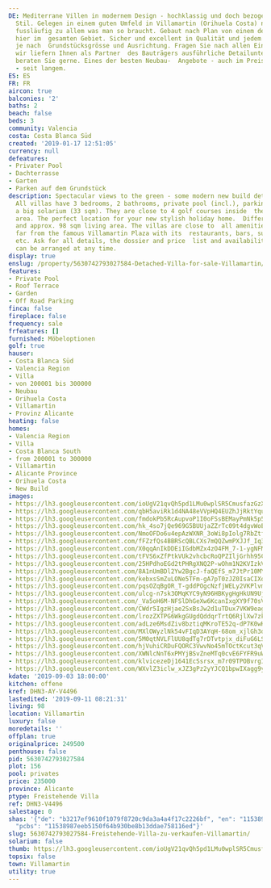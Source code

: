 ```yaml
---
DE: Mediterrane Villen in modernem Design - hochklassig und doch bezogen auf den ursprünglichen  kubisch-spanischen
  Stil. Gelegen in einem guten Umfeld in Villamartin (Orihuela Costa) nahe zum Meer  und
  fussläufig zu allem was man so braucht. Gebaut nach Plan von einem der besten Bauträger
  hier im  gesamten Gebiet. Sicher und excellent in Qualität und jedem Detail. Different
  je nach  Grundstücksgrösse und Ausrichtung. Fragen Sie nach allen Einzelheiten,
  wir liefern Ihnen als Partner  des Bauträgers ausführliche Detailunterlagen und
  beraten Sie gerne. Eines der besten Neubau-  Angebote - auch im Preis-Leistungsverhältnis
  - seit langem.
ES: ES
FR: FR
aircon: true
balconies: '2'
baths: 2
beach: false
beds: 3
community: Valencia
costa: Costa Blanca Süd
created: '2019-01-17 12:51:05'
currency: null
defeatures:
- Privater Pool
- Dachterrasse
- Garten
- Parken auf dem Grundstück
description: Spectacular views to the green - some modern new build detached  villas.
  All villas have 3 bedrooms, 2 bathrooms, private pool (incl.), parking  space, and
  a big solarium (33 sqm). They are close to 4 golf courses inside  the Villamartin
  area. The perfect location for your new stylish holiday home.  Different plot sizes
  and approx. 98 sqm living area. The villas are close to  all amenities, and not
  far from the famous Villamartin Plaza with its  restaurants, bars, supermarket,
  etc. Ask for all details, the dossier and price  list and availabilities etc. Viewings
  can be arranged at any time.
display: true
enslug: /property/5630742793027584-Detached-Villa-for-sale-Villamartin/
features:
- Private Pool
- Roof Terrace
- Garden
- Off Road Parking
finca: false
fireplace: false
frequency: sale
frfeatures: []
furnished: Möbeloptionen
golf: true
hauser:
- Costa Blanca Süd
- Valencia Region
- Villa
- von 200001 bis 300000
- Neubau
- Orihuela Costa
- Villamartin
- Provinz Alicante
heating: false
homes:
- Valencia Region
- Villa
- Costa Blanca South
- from 200001 to 300000
- Villamartin
- Alicante Province
- Orihuela Costa
- New Build
images:
- https://lh3.googleusercontent.com/ioUgV21qvQh5pd1LMu0wplSR5CmusfazGzXZpKnUFOLw2Qr4tfnLxcxTqROD7Vg5OQ3kciSM_oKcPWBY5SGp=w640-rj-e30-l100
- https://lh3.googleusercontent.com/qbH5aviRk1d4NA48eVVpHQ4EUZhJjRktYquSSyT4oqbKJpm3h0seYaV5LmVG8bOFs0yn8bwgayq8-R_iUnGZ=w640-rj-e30-l100
- https://lh3.googleusercontent.com/fmdokPb5RcAupvoP1I0oFSsBEMayPmNk5p5z0X0tJ824rGs8jCaViYBvdsE1QKcXz0B172SHPvyrQZAZn5o=w640-rj-e30-l100
- https://lh3.googleusercontent.com/hk_4so7jQe969G5BUUjaZZrTc09t4dgvWoEPUtSVVdItXKOUzsi0SBMK5lAChUp9eiWD8rlLZ9OVjGKcKibo=w640-rj-e30-l100
- https://lh3.googleusercontent.com/NmoOFDo6u4epAzWXNR_3oWi8pIolg7RbZtfaxgDmpnSKG0YaVanO3pUeeFgu1fEq9U3end_LiQM_t3dnA0pu=w640-rj-e30-l100
- https://lh3.googleusercontent.com/fFZzfQs4BBRScQBLCXs7mQQZwmPXJJf_Iq3sHeE00lc-TaQQXTkpgfcCay55tdzWUJupmVlYg1on5j2L7rus=w640-rj-e30-l100
- https://lh3.googleusercontent.com/X0qqAnIkDDEiIGdbMZx4zO4FM_7-1-ygNFMH_urey7HBb0kcX1hfLcOQjg-y2OEbT6tMPjAsIbv09nh60yI5=w640-rj-e30-l100
- https://lh3.googleusercontent.com/tFVS6xZfPtkVUk2vhcbcRoQPZIljGrhh95CyyWVKj5CJkxQrIIMKGxQLi7E7xGkmyH35zHgoJInMQnCxE5JD=w640-rj-e30-l100
- https://lh3.googleusercontent.com/25HPdhoEGd2tPHRgXNQ2P-wOhm1N2KVIzkVIBbF5kjJkpWwncdYuR2xxEIAmxlKhf6iMRiZ8Q4b1rMzMZDmk=w640-rj-e30-l100
- https://lh3.googleusercontent.com/8A1nUmBDl2Yw2BgcJ-faQEfS_m7JtPr10MYSrOogOOwng-97gdZpV7gzorDzMr0PXURFhjFBpBNpn7dvJt-2=w640-rj-e30-l100
- https://lh3.googleusercontent.com/kebxsSmZuLONe5TFm-gA7pT0zJZ0IsaCIXojmYs5Ad1eFKjZc9VsYFHm2zRXrHGs8xdk1nCO_Zy7BZ1bW0Ou=w640-rj-e30-l100
- https://lh3.googleusercontent.com/pqsOZqBgOR_T-gddPOgcNzfjWELy2VKPlvm0kZMdJuESLwpxn5EKYMyXzF-AJAmb5szkIzQDS-fXURcqUQbt=w640-rj-e30-l100
- https://lh3.googleusercontent.com/ulcg-n7sk3OMqKYC9yN96HBKygHgHkUN9UjOtlplyMzXu44Vz4BW5iLzz5nDofUwgL_WgVIkUAKPywQgV70m=w640-rj-e30-l100
- https://lh3.googleusercontent.com/_Va5oH6M-NFSlDhGeXw6KcanIxgXY9f70sV-h4Bq0fscYolV3WPwZaugW_2BGnw4DwSEedHP4MmvqghFbaA=w640-rj-e30-l100
- https://lh3.googleusercontent.com/CWdr5IgzHjae2SxBsJw2d1uTDux7VKW9eagsz6cbIJFCI2IYc98-y2mVC4imjnuqRwu_8L6pQIGQ4TpSgFB7cw=w640-rj-e30-l100
- https://lh3.googleusercontent.com/lrozZXTPG6WkgGUgdQddqrTrtQ6RjlXw7zkx3UVcUpSszYZEQ23xS-uuEq4VNDuFrkdAEHAj0pS-DlnzP9F8=w640-rj-e30-l100
- https://lh3.googleusercontent.com/adLze6MsdZiv8bztiqMKroTE52q-dP7K0wHs-IMAk4HG_Db71MQxQvP4f965IUwRGe3XvJsZRPH3uaOVdaaqOA=w640-rj-e30-l100
- https://lh3.googleusercontent.com/MXlOWyzlNk54vFIqD3AYqH-68om_xjlGh3dLr9jvQyrAdokeQVw4_P7Aay1-qPstBilqeypdZbs8cwCiO40=w640-rj-e30-l100
- https://lh3.googleusercontent.com/5M0qtNVLFlUU8qdTg7rDTvtpjx_diFuG6LS0Euq4qmV6PFd2MV9ULK-caG2WyShNHCCJx93MqE1pFzlhL9oN=w640-rj-e30-l100
- https://lh3.googleusercontent.com/hjVuhiCRDuFQORC3VwvNo45mTOctKcut3qVxm4Ou1GadAzs15ajjUeeNlS0-zPxkTX5jUzUFgK8Hn19GIZ73=w640-rj-e30-l100
- https://lh3.googleusercontent.com/XWNlcNnT6xPMYjBSvZneMTq0cvE6FYFR9uWejDH02sfIm-n18WFNQaD2nQdO8W7JlKHfKabWs_B6rg6PwGRf2w=w640-rj-e30-l100
- https://lh3.googleusercontent.com/klvicezeDj1641EcSsrsx_m7r09TPOBvrgI_Z91Xpr5W-Ygqth2zIJKc493w6TcdxUuNE-2IVMlRbv0rQV2D=w640-rj-e30-l100
- https://lh3.googleusercontent.com/WXvlZ3iclw_xJZ3gPz2yYJCQ1bpwIXagg9y8f9gkhqzoOIOHmw4mQBKJq8nMH91a4mTZxv1WL4PEflt0T_7f=w640-rj-e30-l100
kdate: '2019-09-03 18:00:00'
kitchen: offene
kref: DHN3-AY-V4496
lastedited: '2019-09-11 08:21:31'
living: 98
location: Villamartin
luxury: false
moredetails: ''
offplan: true
originalprice: 249500
penthouse: false
pid: 5630742793027584
plot: 156
pool: privates
price: 235000
province: Alicante
ptype: Freistehende Villa
ref: DHN3-V4496
salestage: 0
shas: '{"de": "b3217ef9610f1079f8720c9da3a4a4f17c2226bf", "en": "11538987eeb5150f64b930be8b13ddae758116ed",
  "pcbs": "11538987eeb5150f64b930be8b13ddae758116ed"}'
slug: 5630742793027584-Freistehende-Villa-zu-verkaufen-Villamartin/
solarium: false
thumb: https://lh3.googleusercontent.com/ioUgV21qvQh5pd1LMu0wplSR5CmusfazGzXZpKnUFOLw2Qr4tfnLxcxTqROD7Vg5OQ3kciSM_oKcPWBY5SGp=w400-h240-n-rj-e30-l100
topsix: false
town: Villamartin
utility: true
---
```

